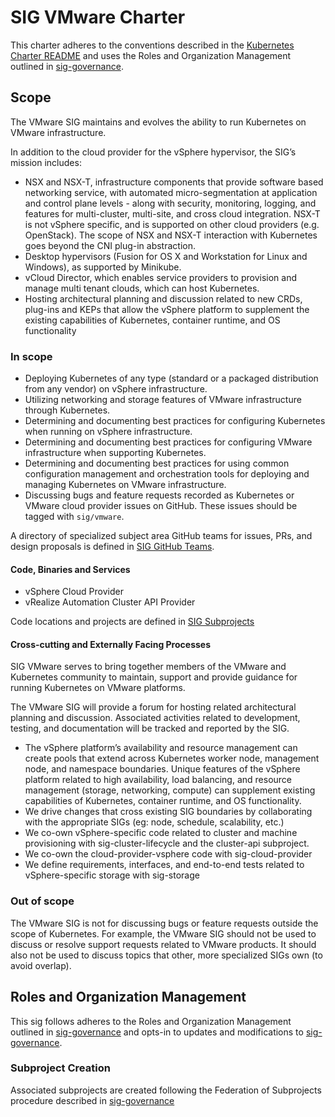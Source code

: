 # SIG VMware Charter

This charter adheres to the conventions described in the [Kubernetes Charter README] and uses
the Roles and Organization Management outlined in [sig-governance].

## Scope

The VMware SIG maintains and evolves the ability to run Kubernetes on VMware infrastructure.

In addition to the cloud provider for the vSphere hypervisor, the SIG’s mission includes:

- NSX and NSX-T, infrastructure components that provide software based networking service, with automated micro-segmentation at application and control plane levels - along with security, monitoring, logging, and features for multi-cluster, multi-site, and cross cloud integration. NSX-T is not vSphere specific, and is supported on other cloud providers (e.g. OpenStack). The scope of NSX and NSX-T interaction with Kubernetes goes beyond the CNI plug-in abstraction.
- Desktop hypervisors (Fusion for OS X and Workstation for Linux and Windows), as supported by Minikube.
- vCloud Director, which enables service providers to provision and manage multi tenant clouds, which can host Kubernetes.
- Hosting architectural planning and discussion related to new CRDs, plug-ins and KEPs that allow the vSphere platform to supplement the existing capabilities of Kubernetes, container runtime, and OS functionality


### In scope
- Deploying Kubernetes of any type (standard or a packaged distribution from any vendor) on vSphere infrastructure.
- Utilizing networking and storage features of VMware infrastructure through Kubernetes.
- Determining and documenting best practices for configuring Kubernetes when running on vSphere infrastructure.
- Determining and documenting best practices for configuring VMware infrastructure when supporting Kubernetes.
- Determining and documenting best practices for using common configuration management and orchestration tools for deploying and managing Kubernetes on VMware infrastructure.
- Discussing bugs and feature requests recorded as Kubernetes or VMware cloud provider issues on GitHub. These issues should be tagged with ``sig/vmware``.

A directory of specialized subject area GitHub teams for issues, PRs, and design proposals is defined in [SIG GitHub Teams](https://github.com/kubernetes/community/tree/master/sig-vmware#github-teams).

#### Code, Binaries and Services

- vSphere Cloud Provider
- vRealize Automation Cluster API Provider

Code locations and projects are defined in [SIG Subprojects](https://github.com/kubernetes/community/tree/master/sig-vmware#subprojects)

#### Cross-cutting and Externally Facing Processes

SIG VMware serves to bring together members of the VMware and Kubernetes community to maintain, support and provide guidance for running Kubernetes on VMware platforms.

The VMware SIG will provide a forum for hosting related architectural planning and discussion. Associated activities related to development, testing, and documentation will be tracked and reported by the SIG.
- The vSphere platform’s availability and resource management can create pools that extend across Kubernetes worker node, management node, and namespace boundaries. Unique features of the vSphere platform related to high availability, load balancing, and resource management (storage, networking, compute) can supplement existing capabilities of Kubernetes, container runtime, and OS functionality.
- We drive changes that cross existing SIG boundaries by collaborating with the appropriate SIGs (eg: node, schedule, scalability, etc.)
- We co-own vSphere-specific code related to cluster and machine provisioning with sig-cluster-lifecycle and the cluster-api subproject.
- We co-own the cloud-provider-vsphere code with sig-cloud-provider
- We define requirements, interfaces, and end-to-end tests related to vSphere-specific storage with sig-storage


### Out of scope

The VMware SIG is not for discussing bugs or feature requests outside the scope of Kubernetes. For example, the VMware SIG should not be used to discuss or resolve support requests related to VMware products. It should also not be used to discuss topics that other, more specialized SIGs own (to avoid overlap).

## Roles and Organization Management

This sig follows adheres to the Roles and Organization Management outlined in [sig-governance]
and opts-in to updates and modifications to [sig-governance].

### Subproject Creation

Associated subprojects are created following the Federation of Subprojects procedure described in [sig-governance]

[sig-governance]: https://github.com/kubernetes/community/blob/master/committee-steering/governance/sig-governance.md
[Kubernetes Charter README]: https://github.com/kubernetes/community/blob/master/committee-steering/governance/README.md